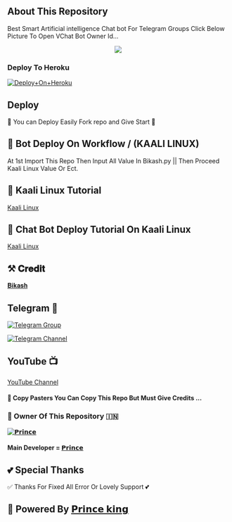 ## About This Repository 
Best Smart Artificial intelligence Chat bot For Telegram Groups 
Click Below Picture To Open VChat Bot Owner Id...


<p align="center"><a href="https://t.me/BikashHalder"><img src="https://te.legra.ph/file/e30f5a295dd0ca45f0163.jpg"></a></p>



### Deploy To Heroku

[![Deploy+On+Heroku](https://www.herokucdn.com/deploy/button.svg)](https://dashboard.heroku.com/new?template=https://github.com/aryanbot05/BABY-CHAT-BOT-/import)


## Deploy
🌷 You can Deploy Easily Fork repo and Give Start 🌷

## 🥀 Bot Deploy On Workflow / (KAALI LINUX)
 At 1st Import This Repo Then Input All Value In Bikash.py || Then Proceed Kaali Linux Value Or Ect.

## 🥀 Kaali Linux Tutorial

[Kaali Linux](https://youtu.be/_nZT5lhcL8U)

## 🥀 Chat Bot Deploy Tutorial On Kaali Linux 

[Kaali Linux](https://youtu.be/fFRxAG1mCVU)

## ⚒️ 𝐂𝐫𝐞𝐝𝐢𝐭
[𝐁𝐢𝐤𝐚𝐬𝐡](https://t.me/Itz_prince_king)

## Telegram 🏪

[![Telegram Group](https://img.shields.io/badge/Telegram-Group-brightgreen)](https://t.me/BGT_Chat)

[![Telegram Channel](https://img.shields.io/badge/Telegram-Channel-brightgreen)](https://t.me/Bikashgadgetstech)

## YouTube 📺

[YouTube Channel](https://youtube.com/channel/UCUkj6FFzdsOO5acUXVOEECg)


#### 🥺 Copy Pasters You Can Copy This Repo But Must Give Credits ...

### 🌷 Owner Of This Repository 🇮🇳
[![𝗣𝗿𝗶𝗻𝗰𝗲 ](https://telegra.ph/file/52930b2b68c12769782e7.jpg)](https://t.me/Itz_prince_king)


#### Main Developer = [𝗣𝗿𝗶𝗻𝗰𝗲](https://t.me/Itz_prince_king)

## 💕 Special Thanks

✅  Thanks For Fixed All Error Or Lovely Support 💕


## 🥀 Powered By [𝗣𝗿𝗶𝗻𝗰𝗲 𝗸𝗶𝗻𝗴 ](https://t.me/Itz_prince_king)
